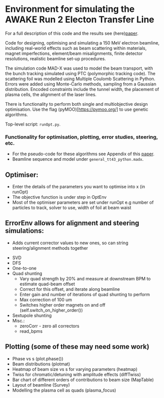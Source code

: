 # Environment for simulating the AWAKE Run 2 Electon Transfer Line

For a full description of this code and the results see (here)[paper](https://journals.aps.org/prab/pdf/10.1103/PhysRevAccelBeams.25.101602).

Code for designing, optimising and simulating a 150 MeV electron beamline, including real-world
effects such as beam scattering within materials, magnet imperfections, element/beam misalignments, finite detector
resolutions, realistic beamline set-up procedures. 

The simulation code MAD-X was used to model the beam transport, with the bunch tracking simulated using PTC (polymorphic tracking code).
The scattering foil was modelled using Multiple Coulomb Scattering in Python.
Errors were added using Monte-Carlo methods, sampling from a Gaussian distribution. 
Encoded constraints include the tunnel width, the placement of plasma cells, the alignment of the laser lines. 

There is functionality to perform both single and multiobjective design optimisation.
Use the flag (pyMOO)[https://pymoo.org/] to use genetic algorithms. 

Top-level script: `runOpt.py`.

### Functionality for optimisation, plotting, error studies, steering, etc. 
* For the pseudo-code for these algorithms see Appendix of this [paper](https://journals.aps.org/prab/pdf/10.1103/PhysRevAccelBeams.25.101602).
* Beamline sequence and model under `general_tt43_python.madx`.

## Optimiser:
* Enter the details of the parameters you want to optimise into x (in runOpt)
* The objective function is under step in OptEnv
* Most of the optimiser parameters are set under runOpt e.g number of particles to track, solver to use, width of foil at beam waist

## ErrorEnv allows for alignment and steering simulations:
- Adds current corrector values to new ones, so can string steering/alignment methods together
* SVD
* DFS
* One-to-one
* Quad shunting
	* Vary quad strength by 20% and measure at downstream BPM to estimate quad-beam offset
	* Correct for this offset, and iterate along beamline
	* Enter gain and number of iterations of quad shunting to perform
	* Max correction of 100 um
	* Switches higher order magnets on and off (self.switch_on_higher_order())
* Sextupole shunting
* Misc.: 
	* zeroCorr - zero all correctors
	* read_bpms

## Plotting (some of these may need some work)
* Phase vs s (plot.phase())
* Beam distributions (plotmat)
* Heatmap of beam size vs s for varying parameters (heatmap)
* Twiss for chromatic/detuning with amplitude effects (diffTwiss)
* Bar chart of different orders of contributions to beam size (MapTable)
* Layout of beamline (Survey)
* Modelling the plasma cell as quads (plasma_focus)